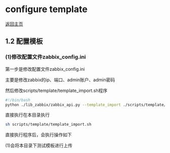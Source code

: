 # configure template


[返回主页](https://github.com/BillWang139967/zabbix_manager/tree/master/ManagerTool)


<h2 name="1.2">1.2 配置模板</h2>

<h3>(1)修改配置文件zabbix_config.ini</h3>

第一步是修改配置文件zabbix_config.ini 

主要是修改zabbix的ip、端口、admin账户、admin密码

然后修改scripts/template/template_import.sh程序

```bash
#!/bin/bash
python ./lib_zabbix/zabbix_api.py --template_import ./scripts/template/ceshi_templates.xml
``` 
直接执行在本目录执行 

```bash
sh scripts/template/template_import.sh
```
直接执行程序后，会执行操作如下

(1)会将本目录下测试模板进行上传
